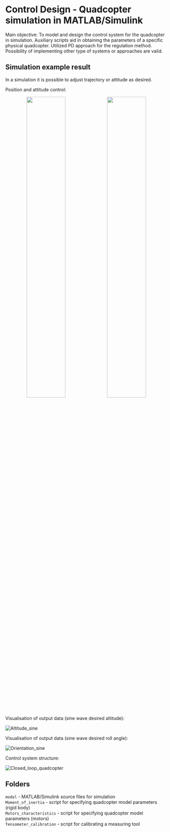 # Control Design - Quadcopter simulation in MATLAB/Simulink

Main objective: To model and design the control system for the quadcopter in simulation.
Auxiliary scripts aid in obtaining the parameters of a specific physical quadcopter.
Utilized PD approach for the regulation method.
Possibility of implementing other type of systems or approaches are valid.

## Simulation example result
In a simulation it is possible to adjust trajectory or attitude as desired.

Position and attitude control:
<p align="center">
  <img src="https://github.com/sebastianbrzustowicz/Quadcopter-simulation/assets/66909222/639ddc2e-403c-49e3-8e2d-757c4fd235db" width="49%" height="auto"/>
  <img src="https://github.com/sebastianbrzustowicz/Quadcopter-simulation/assets/66909222/f11ace10-d537-4824-bee1-91825b3f0c01" width="49%" height="auto"/>
</p>

Visualisation of output data (sine wave desired altitude):

![Altitude_sine](https://github.com/sebastianbrzustowicz/Quadcopter-simulation/assets/66909222/61c91293-be52-4cb9-950e-3c093b689976)

Visualisation of output data (sine wave desired roll angle):

![Orientation_sine](https://github.com/sebastianbrzustowicz/Quadcopter-simulation/assets/66909222/fb353c09-91c2-4ed5-84b0-7c3b71f74747)

Control system structure:

![Closed_loop_quadcopter](https://github.com/sebastianbrzustowicz/Quadcopter-simulation/assets/66909222/7360aa53-fd18-4b61-8b31-a34e55ddf3c1)

## Folders

`model` - MATLAB/Simulink source files for simulation   
`Moment_of_inertia` - script for specifying quadcopter model parameters (rigid body)   
`Motors_characteristics` - script for specifying quadcopter model parameters (motors)  
`Tensometer_calibration` - script for calibrating a measuring tool  
